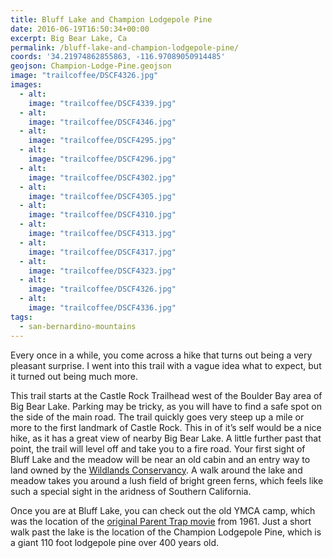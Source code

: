 ```yaml
---
title: Bluff Lake and Champion Lodgepole Pine
date: 2016-06-19T16:50:34+00:00
excerpt: Big Bear Lake, Ca
permalink: /bluff-lake-and-champion-lodgepole-pine/
coords: '34.21974862855863, -116.97089050914485'
geojson: Champion-Lodge-Pine.geojson
image: "trailcoffee/DSCF4326.jpg"
images:
  - alt: 
    image: "trailcoffee/DSCF4339.jpg"
  - alt: 
    image: "trailcoffee/DSCF4346.jpg"
  - alt: 
    image: "trailcoffee/DSCF4295.jpg"
  - alt: 
    image: "trailcoffee/DSCF4296.jpg"
  - alt: 
    image: "trailcoffee/DSCF4302.jpg"
  - alt: 
    image: "trailcoffee/DSCF4305.jpg"
  - alt: 
    image: "trailcoffee/DSCF4310.jpg"
  - alt: 
    image: "trailcoffee/DSCF4313.jpg"
  - alt: 
    image: "trailcoffee/DSCF4317.jpg"
  - alt: 
    image: "trailcoffee/DSCF4323.jpg"
  - alt: 
    image: "trailcoffee/DSCF4326.jpg"
  - alt: 
    image: "trailcoffee/DSCF4336.jpg"
tags:
  - san-bernardino-mountains
---
```

Every once in a while, you come across a hike that turns out being a very pleasant surprise. I went into this trail with a vague idea what to expect, but it turned out being much more.

This trail starts at the Castle Rock Trailhead west of the Boulder Bay area of Big Bear Lake. Parking may be tricky, as you will have to find a safe spot on the side of the main road. The trail quickly goes very steep up a mile or more to the first landmark of Castle Rock. This in of it’s self would be a nice hike, as it has a great view of nearby Big Bear Lake. A little further past that point, the trail will level off and take you to a fire road. Your first sight of Bluff Lake and the meadow will be near an old cabin and an entry way to land owned by the [Wildlands Conservancy](http://www.wildlandsconservancy.org/preserve_blufflake.html). A walk around the lake and meadow takes you around a lush field of bright green ferns, which feels like such a special sight in the aridness of Southern California.

Once you are at Bluff Lake, you can check out the old YMCA camp, which was the location of the [original Parent Trap movie](https://en.wikipedia.org/wiki/The_Parent_Trap_(1961_film)) from 1961. Just a short walk past the lake is the location of the Champion Lodgepole Pine, which is a giant 110 foot lodgepole pine over 400 years old.



